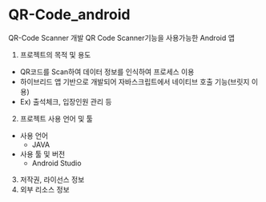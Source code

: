 # QR-Code_android

QR-Code Scanner 개발
QR Code Scanner기능을 사용가능한 Android 앱

1. 프로젝트의 목적 및 용도


- QR코드를 Scan하여 데이터 정보를 인식하여 프로세스 이용
- 하이브리드 앱 기반으로 개발되어 자바스크립트에서 네이티브 호출 기능(브릿지 이용)
- Ex) 출석체크, 입장인원 관리 등

2. 프로젝트 사용 언어 및 툴
- 사용 언어
  - JAVA
- 사용 툴 및 버전
  - Android Studio


3. 저작권, 라이선스 정보
4. 외부 리소스 정보

